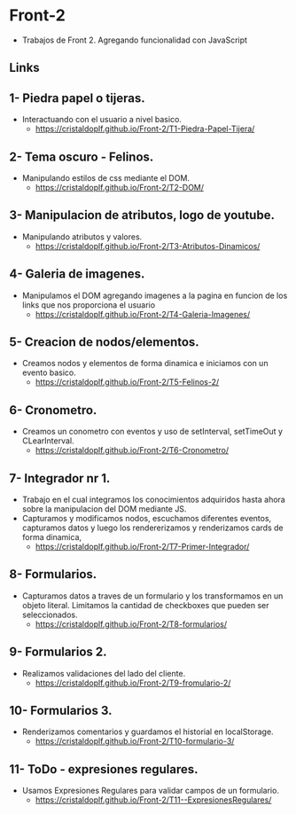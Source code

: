 # Front-2
- Trabajos de Front 2. Agregando funcionalidad con JavaScript

## Links

## 1- Piedra papel o tijeras.
- Interactuando con el usuario a nivel basico.
    - https://cristaldoplf.github.io/Front-2/T1-Piedra-Papel-Tijera/


## 2- Tema oscuro - Felinos.
- Manipulando estilos de css mediante el DOM.
    - https://cristaldoplf.github.io/Front-2/T2-DOM/


## 3- Manipulacion de atributos, logo de youtube.
- Manipulando atributos y valores.
    - https://cristaldoplf.github.io/Front-2/T3-Atributos-Dinamicos/


## 4- Galeria de imagenes.
- Manipulamos el DOM agregando imagenes a la pagina en funcion de los links que nos proporciona el usuario
    - https://cristaldoplf.github.io/Front-2/T4-Galeria-Imagenes/


## 5- Creacion de nodos/elementos.
- Creamos nodos y elementos de forma dinamica e iniciamos con un evento basico.
    - https://cristaldoplf.github.io/Front-2/T5-Felinos-2/


## 6- Cronometro.
- Creamos un conometro con eventos y uso de setInterval, setTimeOut y CLearInterval.
    - https://cristaldoplf.github.io/Front-2/T6-Cronometro/

## 7- Integrador nr 1.
- Trabajo en el cual integramos los conocimientos adquiridos hasta ahora sobre la manipulacion del DOM mediante JS.
- Capturamos y modificamos nodos, escuchamos diferentes eventos, capturamos datos y luego los rendererizamos y renderizamos cards de forma dinamica, 
    - https://cristaldoplf.github.io/Front-2/T7-Primer-Integrador/

## 8- Formularios.
-  Capturamos datos a traves de un formulario y los transformamos en un objeto literal.
Limitamos la cantidad de checkboxes que pueden ser seleccionados.
    - https://cristaldoplf.github.io/Front-2/T8-formularios/

## 9- Formularios 2.
-  Realizamos validaciones del lado del cliente.
    - https://cristaldoplf.github.io/Front-2/T9-fromulario-2/

## 10- Formularios 3.
-  Renderizamos comentarios y guardamos el historial en localStorage.
    - https://cristaldoplf.github.io/Front-2/T10-formulario-3/

## 11- ToDo - expresiones regulares.
-  Usamos Expresiones Regulares para validar campos de un formulario.
    - https://cristaldoplf.github.io/Front-2/T11--ExpresionesRegulares/
